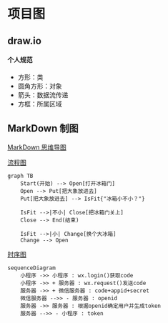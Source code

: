 # 项目图

## draw.io

#### 个人规范

- 方形：类
- 圆角方形：对象
- 箭头：数据流传递
- 方框：所属区域

## MarkDown 制图

[MarkDown 思维导图](https://markmap.js.org/repl/)

[流程图](https://mp.weixin.qq.com/s?__biz=Mzg5OTE5MTY4Nw==&mid=2247483770&idx=1&sn=47eb659fcf86b9e3b7a15327c1b6f9b6&chksm=c0564792f721ce84c050174071d86abde69c4a8b2a3f068c4ad7b284138bf140cc26777c7fce&token=839258608&lang=zh_CN&scene=21#wechat_redirect)

```text
graph TB
    Start(开始) --> Open[打开冰箱门]
    Open --> Put[把大象放进去]
    Put[把大象放进去] --> IsFit{"冰箱小不小？"}

    IsFit -->|不小| Close[把冰箱门关上]
    Close --> End(结束)

    IsFit -->|小| Change[换个大冰箱]
    Change --> Open
```

[时序图](https://mp.weixin.qq.com/s?__biz=Mzg5OTE5MTY4Nw==&mid=2247483780&idx=1&sn=0f2598b2657406b4dfce008489367fe1&chksm=c056476cf721ce7a683d5ac7dceadbfb7d23918519376dba69c8beaf9a326972c233f5b03f13&token=2124347599&lang=zh_CN#rd)

```text
sequenceDiagram
    小程序 ->> 小程序 : wx.login()获取code
    小程序 ->> + 服务器 : wx.request()发送code
    服务器 ->> + 微信服务器 : code+appid+secret
    微信服务器 -->> - 服务器 : openid
    服务器 ->> 服务器 : 根据openid确定用户并生成token
    服务器 -->> - 小程序 : token
```
